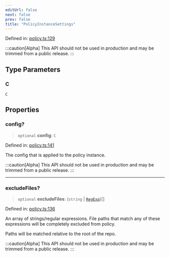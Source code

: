 ```yaml
---
editUrl: false
next: false
prev: false
title: "PolicyInstanceSettings"
---
```


Defined in: [policy.ts:129](https://github.com/tylerbutler/tools-monorepo/blob/main/packages/repopo/src/policy.ts#L129)

:::caution[Alpha]
This API should not be used in production and may be trimmed from a public release.
:::

## Type Parameters

### C

`C`

## Properties

### config?

> `optional` **config**: `C`

Defined in: [policy.ts:141](https://github.com/tylerbutler/tools-monorepo/blob/main/packages/repopo/src/policy.ts#L141)

The config that is applied to the policy instance.

:::caution[Alpha]
This API should not be used in production and may be trimmed from a public release.
:::

***

### excludeFiles?

> `optional` **excludeFiles**: (`string` \| [`RegExp`](https://developer.mozilla.org/docs/Web/JavaScript/Reference/Global_Objects/RegExp))[]

Defined in: [policy.ts:136](https://github.com/tylerbutler/tools-monorepo/blob/main/packages/repopo/src/policy.ts#L136)

An array of strings/regular expressions. File paths that match any of these expressions will be completely excluded
from policy.

Paths will be matched relative to the root of the repo.

:::caution[Alpha]
This API should not be used in production and may be trimmed from a public release.
:::
